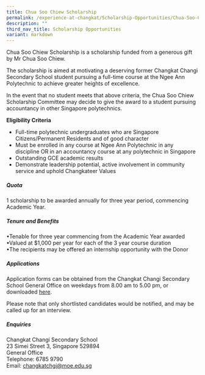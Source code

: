 ```yaml
---
title: Chua Soo Chiew Scholarship
permalink: /experience-at-changkat/Scholarship-Opportunities/Chua-Soo-Chiew-Scholarship/
description: ""
third_nav_title: Scholarship Opportunities
variant: markdown
---
```

Chua Soo Chiew Scholarship is a scholarship funded from a generous gift by Mr Chua Soo Chiew.  
  
The scholarship is aimed at motivating a deserving former Changkat Changi Secondary School student pursuing a full-time course at the Ngee Ann Polytechnic to achieve greater heights of excellence. 
  
In the event that no student meets that above criteria, the Chua Soo Chiew Scholarship Committee may decide to give the award to a student pursuing accountancy in other Singapore polytechnics. 
  
**Eligibility Criteria**  
  

*   Full-time polytechnic undergraduates who are Singapore Citizens/Permanent Residents and of good character
*   Must be enrolled in any course at Ngee Ann Polytechnic in any discipline OR in an accountancy course at any polytechnic in Singapore
*   Outstanding GCE academic results
*   Demonstrate leadership potential, active involvement in community service and uphold Changkateer Values

##### Quota
1 scholarship to be awarded annually for three year period, commencing Academic Year.

##### Tenure and Benefits
•Tenable for three year commencing from the Academic Year awarded
•Valued at $1,000 per year for each of the 3 year course duration  
•The recipients may be offered an internship opportunity with the Donor  
  
##### Applications 
Application forms can be obtained from the Changkat Changi Secondary School General Office on weekdays from 8.00 am to 5.00 pm, or downloaded [here](/files/Scholarship/CSC_Scholarship_Application_Form_2024.pdf).
 
Please note that only shortlisted candidates would be notified, and may be called up for an interview. 
  
##### Enquiries  
Changkat Changi Secondary School  
23 Simei Street 3, Singapore 529894  
General Office  
Telephone: 6785 9790  
Email: [changkatchgi@moe.edu.sg](mailto:changkatchgi@moe.edu.sg)